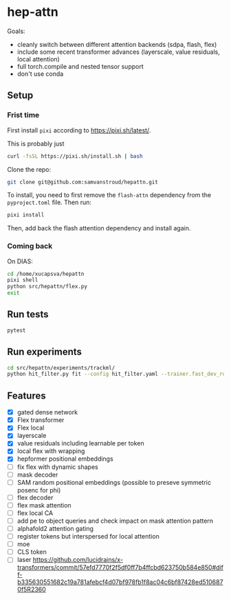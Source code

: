 # hep-attn

Goals:
- cleanly switch between different attention backends (sdpa, flash, flex)
- include some recent transformer advances (layerscale, value residuals, local attention)
- full torch.compile and nested tensor support
- don't use conda

## Setup

### Frist time

First install `pixi` according to https://pixi.sh/latest/.

This is probably just

```bash
curl -fsSL https://pixi.sh/install.sh | bash
```

Clone the repo:

```bash
git clone git@github.com:samvanstroud/hepattn.git
```


To install, you need to first remove the `flash-attn` dependency from the `pyproject.toml` file.
Then run: 

```bash
pixi install
```

Then, add back the flash attention dependency and install again.

### Coming back
On DIAS: 

```bash
cd /home/xucapsva/hepattn
pixi shell
python src/hepattn/flex.py
exit
```

## Run tests

```bash
pytest
```


## Run experiments

```bash
cd src/hepattn/experiments/trackml/
python hit_filter.py fit --config hit_filter.yaml --trainer.fast_dev_run 10
```

## Features

- [x] gated dense network
- [x] Flex transformer
- [x] Flex local
- [x] layerscale
- [x] value residuals including learnable per token
- [x] local flex with wrapping
- [x] hepformer positional embeddings
- [ ] fix flex with dynamic shapes
- [ ] mask decoder
- [ ] SAM random positional embeddings (possible to preseve symmetric posenc for phi)
- [ ] flex decoder
- [ ] flex mask attention
- [ ] flex local CA
- [ ] add pe to object queries and check impact on mask attention pattern
- [ ] alphafold2 attention gating
- [ ] register tokens but interspersed for local attention
- [ ] moe
- [ ] CLS token
- [ ] laser https://github.com/lucidrains/x-transformers/commit/57efd7770f2f5df0ff7b4ffcbd623750b584e850#diff-b335630551682c19a781afebcf4d07bf978fb1f8ac04c6bf87428ed5106870f5R2360

